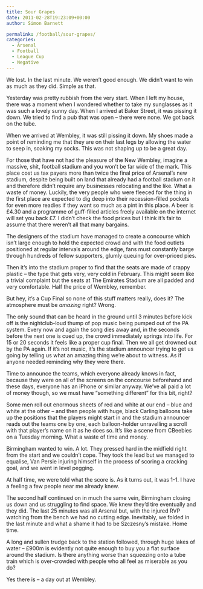 ```yaml
---
title: Sour Grapes
date: 2011-02-28T19:23:09+00:00
author: Simon Barnett

permalink: /football/sour-grapes/
categories:
  - Arsenal
  - Football
  - League Cup
  - Negative
---
```

We lost. In the last minute. We weren&#8217;t good enough. We didn&#8217;t want to win as much as they did. Simple as that.

Yesterday was pretty rubbish from the very start. When I left my house, there was a moment when I wondered whether to take my sunglasses as it was such a lovely sunny day. When I arrived at Baker Street, it was pissing it down. We tried to find a pub that was open &#8211; there were none. We got back on the tube.

When we arrived at Wembley, it was still pissing it down. My shoes made a point of reminding me that they are on their last legs by allowing the water to seep in, soaking my socks. This was not shaping up to be a great day.

For those that have not had the pleasure of the New Wembley, imagine a massive, shit, football stadium and you won&#8217;t be far wide of the mark. This place cost us tax payers more than twice the final price of Arsenal&#8217;s new stadium, despite being built on land that already had a football stadium on it and therefore didn&#8217;t require any businesses relocating and the like. What a waste of money. Luckily, the very people who were fleeced for the thing in the first place are expected to dig deep into their recession-filled pockets for even more readies if they want so much as a pint in this place. A beer is £4.30 and a programme of guff-filled articles freely available on the internet will set you back £7. I didn&#8217;t check the food prices but I think it&#8217;s fair to assume that there weren&#8217;t all that many bargains.

The designers of the stadium have managed to create a concourse which isn&#8217;t large enough to hold the expected crowd and with the food outlets positioned at regular intervals around the edge, fans must constantly barge through hundreds of fellow supporters, glumly queuing for over-priced pies.

Then it&#8217;s into the stadium proper to find that the seats are made of crappy plastic &#8211; the type that gets very, very cold in February. This might seem like a trivial complaint but the seats at The Emirates Stadium are all padded and very comfortable. Half the price of Wembley, remember.

But hey, it&#8217;s a Cup Final so none of this stuff matters really, does it? The atmosphere must be _amazing_ right? Wrong.

The only sound that can be heard in the ground until 3 minutes before kick off is the nightclub-loud thump of pop music being pumped out of the PA system. Every now and again the song dies away and, in the seconds before the next one is cued up, the crowd immediately springs into life. For 15 or 20 seconds it feels like a proper cup final. Then we all get drowned out by the PA again. If it&#8217;s not music, it&#8217;s the stadium announcer trying to get us going by telling us what an amazing thing we&#8217;re about to witness. As if anyone needed reminding why they were there.

Time to announce the teams, which everyone already knows in fact, because they were on all of the screens on the concourse beforehand and these days, everyone has an iPhone or similar anyway. We&#8217;ve all paid a lot of money though, so we must have &#8220;something different&#8221; for this bit, right?

Some men roll out enormous sheets of red and white at our end &#8211; blue and white at the other &#8211; and then people with huge, black Carling balloons take up the positions that the players might start in and the stadium announcer reads out the teams one by one, each balloon-holder unravelling a scroll with that player&#8217;s name on it as he does so. It&#8217;s like a scene from CBeebies on a Tuesday morning. What a waste of time and money.

Birmingham wanted to win. A lot. They pressed hard in the midfield right from the start and we couldn&#8217;t cope. They took the lead but we managed to equalise, Van Persie injuring himself in the process of scoring a cracking goal, and we went in level pegging.

At half time, we were told what the score is. As it turns out, it was 1-1. I have a feeling a few people near me already knew.

The second half continued on in much the same vein, Birmingham closing us down and us struggling to find space. We knew they&#8217;d tire eventually and they did. The last 25 minutes was all Arsenal but, with the injured RVP watching from the bench we had no cutting edge. Inevitably, we folded in the last minute and what a shame it had to be Szczesny&#8217;s mistake. Home time.

A long and sullen trudge back to the station followed, through huge lakes of water &#8211; £900m is evidently not quite enough to buy you a flat surface around the stadium. Is there anything worse than squeezing onto a tube train which is over-crowded with people who all feel as miserable as you do?

Yes there is &#8211; a day out at Wembley.
